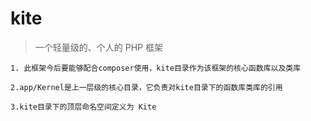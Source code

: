 # kite
> 一个轻量级的、个人的 PHP 框架

````
1. 此框架今后要能够配合composer使用，kite目录作为该框架的核心函数库以及类库

2.app/Kernel是上一层级的核心目录，它负责对kite目录下的函数库类库的引用

3.kite目录下的顶层命名空间定义为 Kite

````
